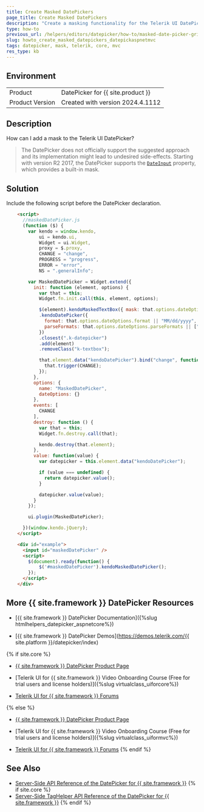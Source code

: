 ```yaml
---
title: Create Masked DatePickers
page_title: Create Masked DatePickers
description: "Create a masking functionality for the Telerik UI DatePicker in {{ site.framework }} applications."
type: how-to
previous_url: /helpers/editors/datepicker/how-to/masked-date-picker-grid, /html-helpers/editors/datepicker/how-to/masked-date-picker-grid
slug: howto_create_masked_datepickers_datepickaspnetmvc
tags: datepicker, mask, telerik, core, mvc
res_type: kb
---
```


## Environment

<table>
 <tr>
  <td>Product</td>
  <td>DatePicker for {{ site.product }}</td>
 </tr>
 <tr>
  <td>Product Version</td>
  <td>Created with version 2024.4.1112</td>
 </tr>
</table>

## Description

How can I add a mask to the Telerik UI DatePicker?

> The DatePicker does not officially support the suggested approach and its implementation might lead to undesired side-effects. Starting with version R2 2017, the DatePicker supports the [`DateInput`](/api/kendo.mvc.ui.fluent/datepickerbuilder#dateinput) property, which provides a built-in mask.

## Solution
Include the following script before the DatePicker declaration.
```html
    <script>
      //maskedDatePicker.js
      (function ($) {
        var kendo = window.kendo,
            ui = kendo.ui,
            Widget = ui.Widget,
            proxy = $.proxy,
            CHANGE = "change",
            PROGRESS = "progress",
            ERROR = "error",
            NS = ".generalInfo";

        var MaskedDatePicker = Widget.extend({
          init: function (element, options) {
            var that = this;
            Widget.fn.init.call(this, element, options);

            $(element).kendoMaskedTextBox({ mask: that.options.dateOptions.mask || "00/00/0000" })
            .kendoDatePicker({
              format: that.options.dateOptions.format || "MM/dd/yyyy",
              parseFormats: that.options.dateOptions.parseFormats || ["MM/dd/yyyy", "MM/dd/yy"]
            })
            .closest(".k-datepicker")
            .add(element)
            .removeClass("k-textbox");

            that.element.data("kendoDatePicker").bind("change", function() {
              that.trigger(CHANGE);
            });
          },
          options: {
            name: "MaskedDatePicker",
            dateOptions: {}
          },
          events: [
            CHANGE
          ],
          destroy: function () {
            var that = this;
            Widget.fn.destroy.call(that);

            kendo.destroy(that.element);
          },
          value: function(value) {
            var datepicker = this.element.data("kendoDatePicker");

            if (value === undefined) {
              return datepicker.value();
            }

            datepicker.value(value);
          }
        });

        ui.plugin(MaskedDatePicker);

      })(window.kendo.jQuery);
    </script>

    <div id="example">
      <input id="maskedDatePicker" />
      <script>
        $(document).ready(function() {
        	$('#maskedDatePicker').kendoMaskedDatePicker();
        });
      </script>
    </div>
```

## More {{ site.framework }} DatePicker Resources

* [{{ site.framework }} DatePicker Documentation]({%slug htmlhelpers_datepicker_aspnetcore%})

* [{{ site.framework }} DatePicker Demos](https://demos.telerik.com/{{ site.platform }}/datepicker/index)

{% if site.core %}
* [{{ site.framework }} DatePicker Product Page](https://www.telerik.com/aspnet-core-ui/date-and-time-pickers)

* [Telerik UI for {{ site.framework }} Video Onboarding Course (Free for trial users and license holders)]({%slug virtualclass_uiforcore%})

* [Telerik UI for {{ site.framework }} Forums](https://www.telerik.com/forums/aspnet-core-ui)

{% else %}
* [{{ site.framework }} DatePicker Product Page](https://www.telerik.com/aspnet-mvc/datepicker)

* [Telerik UI for {{ site.framework }} Video Onboarding Course (Free for trial users and license holders)]({%slug virtualclass_uiformvc%})

* [Telerik UI for {{ site.framework }} Forums](https://www.telerik.com/forums/aspnet-mvc)
{% endif %}

## See Also

* [Server-Side API Reference of the DatePicker for {{ site.framework }}](/api/datepicker)
{% if site.core %}
* [Server-Side TagHelper API Reference of the DatePicker for {{ site.framework }}](/api/taghelpers/datepicker)
{% endif %}

